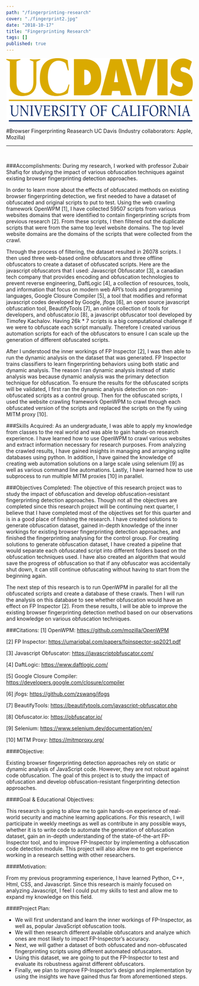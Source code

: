 ```yaml
---
path: "/fingerprinting-research"
cover: "./fingerprint2.jpg"
date: "2018-10-17"
title: "Fingerprinting Research"
tags: []
published: true
---
```


[![](./UC-Davis-Logo.png)](#)

#Browser Fingerprinting Reasearch 
UC Davis (Industry collaborators: Apple, Mozilla)
<hr>

<br>

###Accomplishments:
During my research, I worked with professor Zubair Shafiq for studying the impact of various obfuscation techniques against existing browser fingerprinting detection approaches. 

In order to learn more about the effects of obfuscated methods on existing browser fingerprinting detection, we first needed to have a dataset of obfuscated and original scripts to put to test. Using the web crawling framework OpenWPM [1], I have collected 59507 scripts from various websites domains that were identified to contain fingerprinting scripts from previous research [2]. From these scripts, I then filtered out the duplicate scripts that were from the same top level website domains. The top level website domains are the domains of the scripts that were collected from the crawl.

Through the process of filtering, the dataset resulted in 26078 scripts. I then used three web-based online obfuscators and three offline obfuscators to create a dataset of obfuscated scripts. Here are the javascript obfuscators that I used: Javascript Obfuscator [3], a canadian tech company that provides encoding and obfuscation technologies to prevent reverse engineering, DaftLogic [4], a collection of resources, tools, and information that focus on modern web API’s tools and programming languages, Google Closure Compiler [5], a tool that modifies and reformat javascript codes developed by Google, jfogs [6], an open source javascript obfuscation tool, BeautifyTools [7], an online collection of tools for developers, and obfuscator.io [8], a javascript obfuscator tool developed by Timofey Kachalov. Having 26k * 7 scripts is a big computational challenge if we were to obfuscate each script manually. Therefore I created various automation scripts for each of the obfuscators to ensure I can scale up the generation of different obfuscated scripts.

After I understood the inner workings of FP Inspector [2], I was then able to run the dynamic analysis on the dataset that was generated. FP Inspector trains classifiers to learn fingerprinting behaviors using both static and dynamic analysis. The reason I ran dynamic analysis instead of static analysis was because dynamic analysis was the primary detection technique for obfuscation.
To ensure the results for the obfuscated scripts will be validated, I first ran the dynamic analysis detection on non-obfuscated scripts as a control group. Then for the obfuscated scripts, I used the website crawling framework OpenWPM to crawl through each obfuscated version of the scripts and replaced the scripts on the fly using MITM proxy [10].

###Skills Acquired:
As an undergraduate, I was able to apply my knowledge from classes to the real world and was able to gain hands-on research experience. I have learned how to use OpenWPM to crawl various websites and extract information necessary for  research purposes. From analyzing the crawled results, I have gained insights in managing and arranging sqlite databases using python. In addition, I have gained the knowledge of creating web automation solutions on a large scale using selenium [9] as well as various command line automations. Lastly, I have learned how to use subprocess to run multiple MITM proxies [10] in parallel. 

###Objectives Completed:
The objective of this research project was to study the impact of obfuscation and develop obfuscation-resistant fingerprinting detection approaches. Though not all the objectives are completed since this research project will be continuing next quarter, I believe that I have completed most of the objectives set for this quarter and is in a good place of finishing the research. I have created solutions to generate obfuscation dataset, gained in-depth knowledge of the inner workings for existing browser fingerprinting detection approaches, and finished the fingerprinting analysing for the control group. For creating solutions to generate obfuscation dataset, I have created a pipeline that would separate  each obfuscated script into different folders based on the obfuscation techniques used. I have also created an algorithm that would save the progress of obfuscation so that if any obfuscator was accidentally shut down, it can still continue obfuscating without having to start from the beginning again.

The next step of this research is to run OpenWPM in parallel for all the obfuscated scripts and create a database of these crawls. Then I will run the analysis on this database to see whether obfuscation would have an effect on FP Inspector [2]. From these results, I will be able to improve the existing browser fingerprinting detection method based on our observations and knowledge on various obfuscation techniques.

###Citations:
[1] OpenWPM: https://github.com/mozilla/OpenWPM

[2] FP Inspector: https://umariqbal.com/papers/fpinspector-sp2021.pdf

[3] Javascript Obfuscator: https://javascriptobfuscator.com/

[4] DaftLogic: https://www.daftlogic.com/

[5] Google Closure Compiler: https://developers.google.com/closure/compiler

[6] jfogs: https://github.com/zswang/jfogs

[7] BeautifyTools: https://beautifytools.com/javascript-obfuscator.php

[8] Obfuscator.io: https://obfuscator.io/

[9] Selenium: https://www.selenium.dev/documentation/en/

[10] MITM Proxy: https://mitmproxy.org/





####Objective:

Existing browser fingerprinting detection approaches rely on static or dynamic analysis of JavaScript code. However, they are not robust against code obfuscation. The goal of this project is to study the impact of obfuscation and develop obfuscation-resistant fingerprinting detection approaches.

####Goal & Educational Objectives:

This research is going to allow me to gain hands-on experience of real-world security and machine learning applications. For this research, I will participate in weekly meetings as well as contribute in any possible ways, whether it is to write code to automate the generation of obfuscation dataset, gain an in-depth understanding of the state-of-the-art FP-Inspector tool, and to improve FP-Inspector by implementing a obfuscation code detection module. This project will also allow me to get experience working in a research setting with other researchers.

####Motivation:

From my previous programming experience, I have learned Python, C++, Html, CSS, and Javascript. Since this research is mainly focused on analyzing Javascript, I feel I could put my skills to test and allow me to expand my knowledge on this field.

####Project Plan:

- We will first understand and learn the inner workings of FP-Inspector, as well as, popular JavaScript obfuscation tools. 
- We will then research different available obfuscators and analyze which ones are most likely to impact FP-Inspector’s accuracy. 
- Next, we will gather a dataset of both obfuscated and non-obfuscated fingerprinting scripts using different automated obfuscators. 
- Using this dataset, we are going to put the FP-Inspector to test and evaluate its robustness against different obfuscators. 
- Finally, we plan to improve FP-Inspector’s design and implementation by using the insights we have gained thus far from aforementioned steps.

